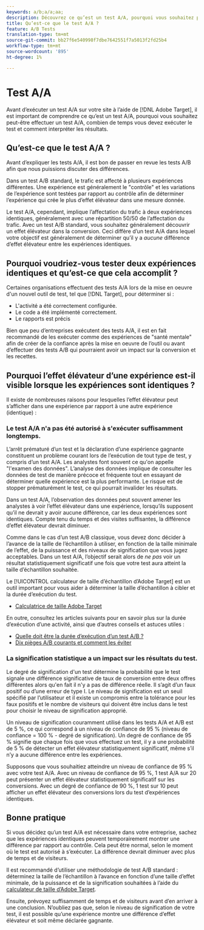 ```yaml
---
keywords: a/b;a/a;aa;
description: Découvrez ce qu’est un test A/A, pourquoi vous souhaitez peut-être effectuer un test A/A, combien de temps vous devez exécuter le test et comment interpréter les résultats.
title: Qu’est-ce que le test A/A ?
feature: A/B Tests
translation-type: tm+mt
source-git-commit: bb27f6e540998f7dbe7642551f7a5013f2fd25b4
workflow-type: tm+mt
source-wordcount: '895'
ht-degree: 1%

---
```



# Test A/A

Avant d’exécuter un test A/A sur votre site à l’aide de [!DNL Adobe Target], il est important de comprendre ce qu’est un test A/A, pourquoi vous souhaitez peut-être effectuer un test A/A, combien de temps vous devez exécuter le test et comment interpréter les résultats.

## Qu’est-ce que le test A/A ?

Avant d’expliquer les tests A/A, il est bon de passer en revue les tests A/B afin que nous puissions discuter des différences.

Dans un test A/B standard, le trafic est affecté à plusieurs expériences différentes. Une expérience est généralement le &quot;contrôle&quot; et les variations de l’expérience sont testées par rapport au contrôle afin de déterminer l’expérience qui crée le plus d’effet élévateur dans une mesure donnée.

Le test A/A, cependant, implique l’affectation du trafic à deux expériences identiques, généralement avec une répartition 50/50 de l’affectation du trafic. Avec un test A/B standard, vous souhaitez généralement découvrir un effet élévateur dans la conversion. Ceci diffère d’un test A/A dans lequel votre objectif est généralement de déterminer qu’il y a *aucune* différence d’effet élévateur entre les expériences identiques.

## Pourquoi voudriez-vous tester deux expériences identiques et qu’est-ce que cela accomplit ?

Certaines organisations effectuent des tests A/A lors de la mise en oeuvre d&#39;un nouvel outil de test, tel que [!DNL Target], pour déterminer si :

* L&#39;activité a été correctement configurée.
* Le code a été implémenté correctement.
* Le rapports est précis

Bien que peu d’entreprises exécutent des tests A/A, il est en fait recommandé de les exécuter comme des expériences de &quot;santé mentale&quot; afin de créer de la confiance après la mise en oeuvre de l’outil ou avant d’effectuer des tests A/B qui pourraient avoir un impact sur la conversion et les recettes.

## Pourquoi l’effet élévateur d’une expérience est-il visible lorsque les expériences sont identiques ?

Il existe de nombreuses raisons pour lesquelles l’effet élévateur peut s’afficher dans une expérience par rapport à une autre expérience (identique) :

### Le test A/A n&#39;a pas été autorisé à s&#39;exécuter suffisamment longtemps.

L’arrêt prématuré d’un test et la déclaration d’une expérience gagnante constituent un problème courant lors de l’exécution de tout type de test, y compris d’un test A/A. Les analystes font souvent ce qu&#39;on appelle &quot;l&#39;examen des données&quot;. L’analyse des données implique de consulter les données de test de manière précoce et fréquente tout en essayant de déterminer quelle expérience est la plus performante. Le risque est de stopper prématurément le test, ce qui pourrait invalider les résultats.

Dans un test A/A, l’observation des données peut souvent amener les analystes à voir l’effet élévateur dans une expérience, lorsqu’ils supposent qu’il ne devrait y avoir aucune différence, car les deux expériences sont identiques. Compte tenu du temps et des visites suffisantes, la différence d’effet élévateur devrait diminuer.

Comme dans le cas d’un test A/B classique, vous devez donc décider à l’avance de la taille de l’échantillon à utiliser, en fonction de la taille minimale de l’effet, de la puissance et des niveaux de signification que vous jugez acceptables. Dans un test A/A, l’objectif serait alors de *ne pas* voir un résultat statistiquement significatif une fois que votre test aura atteint la taille d’échantillon souhaitée.

Le [!UICONTROL calculateur de taille d’échantillon d’Adobe Target] est un outil important pour vous aider à déterminer la taille d’échantillon à cibler et la durée d’exécution du test.

* [Calculatrice de taille Adobe Target](/help/c-activities/t-test-ab/sample-size-determination.md#section_6B8725BD704C4AFE939EF2A6B6E834E6)

En outre, consultez les articles suivants pour en savoir plus sur la durée d’exécution d’une activité, ainsi que d’autres conseils et astuces utiles :

* [Quelle doit être la durée d’exécution d’un test A/B ?](/help/c-activities/t-test-ab/sample-size-determination.md)
* [Dix pièges A/B courants et comment les éviter](/help/c-activities/t-test-ab/common-ab-testing-pitfalls.md)

### La signification statistique a un impact sur les résultats du test.

Le degré de signification d&#39;un test détermine la probabilité que le test signale une différence significative de taux de conversion entre deux offres différentes alors qu&#39;en fait il n&#39;y a pas de différence réelle. Il s’agit d’un faux positif ou d’une erreur de type I. Le niveau de signification est un seuil spécifié par l’utilisateur et il existe un compromis entre la tolérance pour les faux positifs et le nombre de visiteurs qui doivent être inclus dans le test pour choisir le niveau de signification approprié.

Un niveau de signification couramment utilisé dans les tests A/A et A/B est de 5 %, ce qui correspond à un niveau de confiance de 95 % (niveau de confiance = 100 % - degré de signification). Un degré de confiance de 95 % signifie que chaque fois que vous effectuez un test, il y a une probabilité de 5 % de détecter un effet élévateur statistiquement significatif, même s’il n’y a aucune différence entre les expériences.

Supposons que vous souhaitiez atteindre un niveau de confiance de 95 % avec votre test A/A. Avec un niveau de confiance de 95 %, 1 test A/A sur 20 peut présenter un effet élévateur statistiquement significatif sur les conversions. Avec un degré de confiance de 90 %, 1 test sur 10 peut afficher un effet élévateur des conversions lors du test d’expériences identiques.

## Bonne pratique

Si vous décidez qu’un test A/A est nécessaire dans votre entreprise, sachez que les expériences identiques peuvent temporairement montrer une différence par rapport au contrôle. Cela peut être normal, selon le moment où le test est autorisé à s’exécuter. La différence devrait diminuer avec plus de temps et de visiteurs.

Il est recommandé d’utiliser une méthodologie de test A/B standard : déterminez la taille de l’échantillon à l’avance en fonction d’une taille d’effet minimale, de la puissance et de la signification souhaitées à l’aide du [calculateur de taille d’Adobe Target](/help/c-activities/t-test-ab/sample-size-determination.md#section_6B8725BD704C4AFE939EF2A6B6E834E6).

Ensuite, prévoyez suffisamment de temps et de visiteurs avant d’en arriver à une conclusion. N’oubliez pas que, selon le niveau de signification de votre test, il est possible qu’une expérience montre une différence d’effet élévateur et soit même déclarée gagnante.
